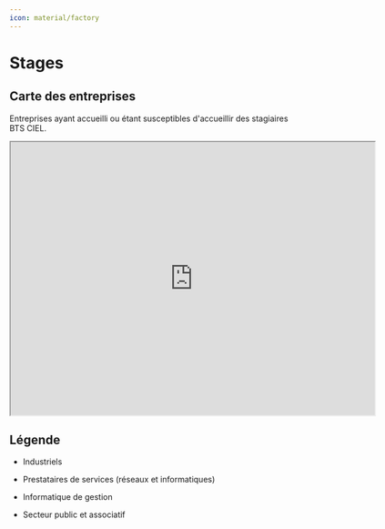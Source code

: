 ```yaml
---
icon: material/factory
---
```


# Stages

## Carte des entreprises

Entreprises ayant accueilli ou étant susceptibles d'accueillir des stagiaires BTS CIEL.

<iframe src="https://www.google.fr/maps/d/embed?mid=1TvKbAkLJUmq_lGVQ8Y6rWcmf8VuXRE4&ehbc=2E312F&noprof=1" width="640" height="480"></iframe>

## Légende

+ <span class="bts-green">Industriels</span>

+ <span class="bts-amber">Prestataires de services (réseaux et informatiques)</span>

+ <span class="bts-purple">Informatique de gestion</span>

+ <span class="bts-blue">Secteur public et associatif</span>